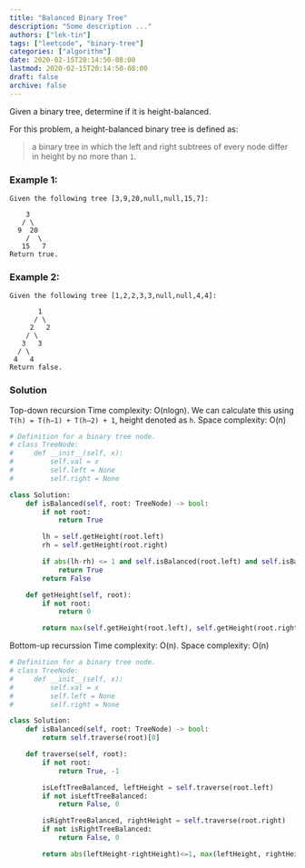 ```yaml
---
title: "Balanced Binary Tree"
description: "Some description ..."
authors: ["lek-tin"]
tags: ["leetcode", "binary-tree"]
categories: ["algorithm"]
date: 2020-02-15T20:14:50-08:00
lastmod: 2020-02-15T20:14:50-08:00
draft: false
archive: false
---
```

Given a binary tree, determine if it is height-balanced.  

For this problem, a height-balanced binary tree is defined as:  
> a binary tree in which the left and right subtrees of every node differ in height by no more than `1`.  

### Example 1:
```
Given the following tree [3,9,20,null,null,15,7]:

    3
   / \
  9  20
    /  \
   15   7
Return true.
```

### Example 2:
```
Given the following tree [1,2,2,3,3,null,null,4,4]:

       1
      / \
     2   2
    / \
   3   3
  / \
 4   4
Return false.
```

### Solution
Top-down recursion
Time complexity: O(nlogn). We can calculate this using `T(h) = T(h−1) + T(h−2) + 1`, height denoted as `h`.
Space complexity: O(n)
```python
# Definition for a binary tree node.
# class TreeNode:
#     def __init__(self, x):
#         self.val = x
#         self.left = None
#         self.right = None

class Solution:
    def isBalanced(self, root: TreeNode) -> bool:
        if not root:
            return True

        lh = self.getHeight(root.left)
        rh = self.getHeight(root.right)

        if abs(lh-rh) <= 1 and self.isBalanced(root.left) and self.isBalanced(root.right):
            return True
        return False

    def getHeight(self, root):
        if not root:
            return 0

        return max(self.getHeight(root.left), self.getHeight(root.right)) + 1
```
Bottom-up recurssion
Time complexity: O(n).
Space complexity: O(n)
```python
# Definition for a binary tree node.
# class TreeNode:
#     def __init__(self, x):
#         self.val = x
#         self.left = None
#         self.right = None

class Solution:
    def isBalanced(self, root: TreeNode) -> bool:
        return self.traverse(root)[0]

    def traverse(self, root):
        if not root:
            return True, -1

        isLeftTreeBalanced, leftHeight = self.traverse(root.left)
        if not isLeftTreeBalanced:
            return False, 0

        isRightTreeBalanced, rightHeight = self.traverse(root.right)
        if not isRightTreeBalanced:
            return False, 0

        return abs(leftHeight-rightHeight)<=1, max(leftHeight, rightHeight)+1
```
